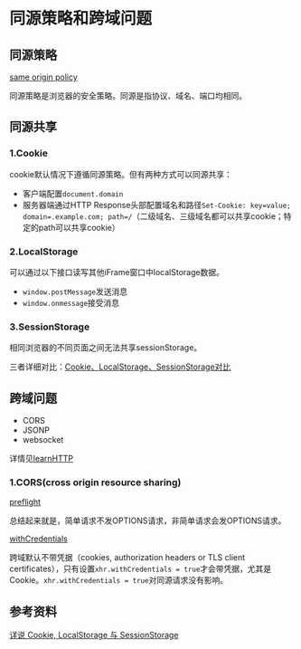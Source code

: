 # 同源策略和跨域问题

## 同源策略

[same origin policy](https://en.wikipedia.org/wiki/Same-origin_policy)

同源策略是浏览器的安全策略。同源是指协议、域名、端口均相同。

## 同源共享

### 1.Cookie

cookie默认情况下遵循同源策略。但有两种方式可以同源共享：
* 客户端配置`document.domain`
* 服务器端通过HTTP Response头部配置域名和路径`Set-Cookie: key=value; domain=.example.com; path=/`（二级域名、三级域名都可以共享cookie；特定的path可以共享cookie）

### 2.LocalStorage

可以通过以下接口读写其他iFrame窗口中localStorage数据。
* `window.postMessage`发送消息
* `window.onmessage`接受消息

### 3.SessionStorage

相同浏览器的不同页面之间无法共享sessionStorage。

三者详细对比：[Cookie、LocalStorage、SessionStorage对比](./Cookie、LocalStorage、SessionStorage对比.md)

## 跨域问题

* CORS
* JSONP
* websocket

详情见[learnHTTP](https://github.com/freedomcly/learnHTTP/blob/master/server/cross-domain.js)

### 1.CORS(cross origin resource sharing)

[preflight](https://developer.mozilla.org/en-US/docs/Web/HTTP/CORS#What_requests_use_CORS)

总结起来就是，简单请求不发OPTIONS请求，非简单请求会发OPTIONS请求。

[withCredentials](https://developer.mozilla.org/en-US/docs/Web/API/XMLHttpRequest/withCredentials)

跨域默认不带凭据（cookies, authorization headers or TLS client certificates），只有设置`xhr.withCredentials = true`才会带凭据，尤其是Cookie。`xhr.withCredentials = true`对同源请求没有影响。


## 参考资料

[详说 Cookie, LocalStorage 与 SessionStorage](http://jerryzou.com/posts/cookie-and-web-storage/)